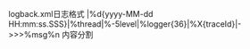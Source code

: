 logback.xml日志格式
<pattern>|%d{yyyy-MM-dd HH:mm:ss.SSS}|%thread|%-5level|%logger{36}|%X{traceId}|->>>%msg%n</pattern>
内容分割